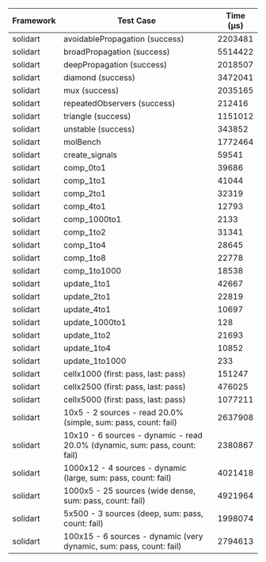 | Framework | Test Case | Time (μs) |
| --- | --- | --- |
| solidart | avoidablePropagation (success) | 2203481 |
| solidart | broadPropagation (success) | 5514422 |
| solidart | deepPropagation (success) | 2018507 |
| solidart | diamond (success) | 3472041 |
| solidart | mux (success) | 2035165 |
| solidart | repeatedObservers (success) | 212416 |
| solidart | triangle (success) | 1151012 |
| solidart | unstable (success) | 343852 |
| solidart | molBench | 1772464 |
| solidart | create_signals | 59541 |
| solidart | comp_0to1 | 39686 |
| solidart | comp_1to1 | 41044 |
| solidart | comp_2to1 | 32319 |
| solidart | comp_4to1 | 12793 |
| solidart | comp_1000to1 | 2133 |
| solidart | comp_1to2 | 31341 |
| solidart | comp_1to4 | 28645 |
| solidart | comp_1to8 | 22778 |
| solidart | comp_1to1000 | 18538 |
| solidart | update_1to1 | 42667 |
| solidart | update_2to1 | 22819 |
| solidart | update_4to1 | 10697 |
| solidart | update_1000to1 | 128 |
| solidart | update_1to2 | 21693 |
| solidart | update_1to4 | 10852 |
| solidart | update_1to1000 | 233 |
| solidart | cellx1000 (first: pass, last: pass) | 151247 |
| solidart | cellx2500 (first: pass, last: pass) | 476025 |
| solidart | cellx5000 (first: pass, last: pass) | 1077211 |
| solidart | 10x5 - 2 sources - read 20.0% (simple, sum: pass, count: fail) | 2637908 |
| solidart | 10x10 - 6 sources - dynamic - read 20.0% (dynamic, sum: pass, count: fail) | 2380867 |
| solidart | 1000x12 - 4 sources - dynamic (large, sum: pass, count: fail) | 4021418 |
| solidart | 1000x5 - 25 sources (wide dense, sum: pass, count: fail) | 4921964 |
| solidart | 5x500 - 3 sources (deep, sum: pass, count: fail) | 1998074 |
| solidart | 100x15 - 6 sources - dynamic (very dynamic, sum: pass, count: fail) | 2794613 |
